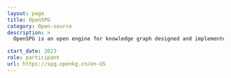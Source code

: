 ```yaml
---
layout: page
title: OpenSPG
category: Open-source
description: >
  OpenSPG is an open engine for knowledge graph designed and implemented on the basis of SPG framework, which provides explicit semantic representations, logical rule definitions, operator frameworks (construction, inference) and other capabilities for the domain knowledge graphs, and supports pluggable adaptation of basic engines and algorithmic services by various vendors to build customized solutions.

start_date: 2023
role: participant
url: https://spg.openkg.cn/en-US
---
```

